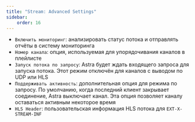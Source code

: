 ```yaml
---
title: "Stream: Advanced Settings"
sidebar:
    order: 16
---
```


- `Включить мониторинг`: анализировать статус потока и отправлять отчёты в систему мониторинга
- `Номер канала`: опция, используемая для упорядочивания каналов в плейлисте
- `Запуск потока по запросу`: Astra будет ждать входящего запроса для запуска потока. Этот режим отключён для каналов с выводом по UDP или HLS
- `Поддерживать активность`: дополнительная опция для режима по запросу. По умолчанию, когда последний клиент закрывает соединение, Astra выключает канал. Эта опция позволяет каналу оставаться активным некоторое время
- `HLS Header`: пользовательская информация HLS потока для `EXT-X-STREAM-INF`
